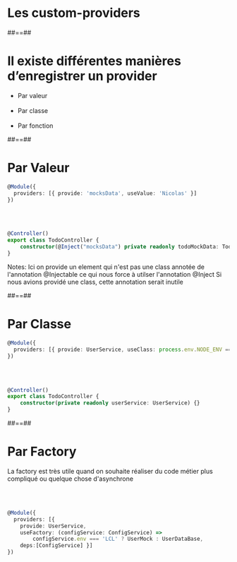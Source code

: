 <!-- .slide: class="transition-bg-sfeir-1 underline"-->

# Les custom-providers

##==##

# Il existe différentes manières d’enregistrer un provider

-   Par valeur <br/><br/>
-   Par classe <br/><br/>
-   Par fonction

##==##

<!-- .slide: class="with-code inconsolata"-->

# Par Valeur

```typescript
@Module({
  providers: [{ provide: 'mocksData', useValue: 'Nicolas' }]
})
```

<!-- .element: class="big-code" -->

<br/><br/>

```typescript
@Controller()
export class TodoController {
    constructor(@Inject("mocksData") private readonly todoMockData: Todo[]) {}
}
```

<!-- .element: class="big-code" -->

Notes:
Ici on provide un element qui n'est pas une class annotée de l'annotation @Injectable ce qui nous force à utilser l'annotation @Inject
Si nous avions providé une class, cette annotation serait inutile

##==##

<!-- .slide: class="with-code inconsolata"-->

# Par Classe

```typescript
@Module({
  providers: [{ provide: UserService, useClass: process.env.NODE_ENV === 'LCL' ? UserMock : UserDataBase }]
})
```

<!-- .element: class="big-code" -->

<br/><br/>

```typescript
@Controller()
export class TodoController {
    constructor(private readonly userService: UserService) {}
}
```

<!-- .element: class="big-code" -->

##==##

<!-- .slide: class="with-code inconsolata"-->

# Par Factory

La factory est très utile quand on souhaite réaliser du code métier plus compliqué ou quelque chose d'asynchrone

<br/><br/>

```typescript
@Module({
  providers: [{
    provide: UserService,
    useFactory: (configService: ConfigService) =>
        configService.env === 'LCL' ? UserMock : UserDataBase,
    deps:[ConfigService] }]
})
```

<!-- .element: class="big-code" -->
